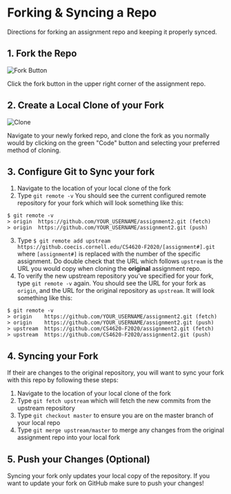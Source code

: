 # Forking & Syncing a Repo

Directions for forking an assignment repo and keeping it properly synced. 

## 1. Fork the Repo
![Fork Button](https://github-images.s3.amazonaws.com/help/bootcamp/Bootcamp-Fork.png)

Click the fork button in the upper right corner of the assignment repo. 


## 2. Create a Local Clone of your Fork

![Clone](https://docs.github.com/assets/images/help/repository/code-button.png)

Navigate to your newly forked repo, and clone the fork as you normally would by clicking on the green "Code" button and selecting your preferred method of cloning.

## 3. Configure Git to Sync your fork
1. Navigate to the location of your local clone of the fork
2. Type `git remote -v` You should see the current configured remote repository for your fork which will look something like this:
```
$ git remote -v
> origin  https://github.com/YOUR_USERNAME/assignment2.git (fetch)
> origin  https://github.com/YOUR_USERNAME/assignment2.git (push)
```
3. Type `$ git remote add upstream https://github.coecis.cornell.edu/CS4620-F2020/[assignment#].git` where `[assignment#]` is replaced with the number of the specific assignment. Do double check that the URL which follows `upstream` is the URL you would copy when cloning the **original** assignment repo. 
4. To verify the new upstream repository you've specified for your fork, type `git remote -v` again. You should see the URL for your fork as `origin`, and the URL for the original repository as `upstream`. It will look something like this:
```
$ git remote -v
> origin    https://github.com/YOUR_USERNAME/assignment2.git (fetch)
> origin    https://github.com/YOUR_USERNAME/assignment2.git (push)
> upstream  https://github.com/CS4620-F2020/assignment2.git (fetch)
> upstream  https://github.com/CS4620-F2020/assignment2.git (push)
```

## 4. Syncing your Fork
If their are changes to the original repository, you will want to sync your fork with this repo by following these steps:
1. Navigate to the location of your local clone of the fork
2. Type `git fetch upstream` which will fetch the new commits from the upstream repository 
3. Type `git checkout master` to ensure you are on the master branch of your local repo
4. Type `git merge upstream/master` to merge any changes from the original assignment repo into your local fork 

## 5. Push your Changes (Optional)
Syncing your fork only updates your local copy of the repository. If you want to update your fork on GitHub make sure to push your changes!